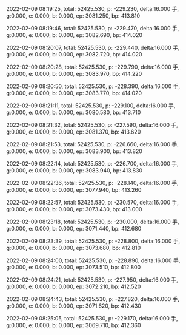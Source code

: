 2022-02-09 08:19:25, total: 52425.530, p: -229.230, delta:16.000 手, g:0.000, e: 0.000, b: 0.000, ep: 3081.250, bp: 413.810

2022-02-09 08:19:46, total: 52425.530, p: -229.470, delta:16.000 手, g:0.000, e: 0.000, b: 0.000, ep: 3082.690, bp: 414.020

2022-02-09 08:20:07, total: 52425.530, p: -229.440, delta:16.000 手, g:0.000, e: 0.000, b: 0.000, ep: 3082.720, bp: 414.020

2022-02-09 08:20:28, total: 52425.530, p: -229.790, delta:16.000 手, g:0.000, e: 0.000, b: 0.000, ep: 3083.970, bp: 414.220

2022-02-09 08:20:50, total: 52425.530, p: -228.390, delta:16.000 手, g:0.000, e: 0.000, b: 0.000, ep: 3083.770, bp: 414.020

2022-02-09 08:21:11, total: 52425.530, p: -229.100, delta:16.000 手, g:0.000, e: 0.000, b: 0.000, ep: 3080.580, bp: 413.710

2022-02-09 08:21:32, total: 52425.530, p: -227.590, delta:16.000 手, g:0.000, e: 0.000, b: 0.000, ep: 3081.370, bp: 413.620

2022-02-09 08:21:53, total: 52425.530, p: -226.660, delta:16.000 手, g:0.000, e: 0.000, b: 0.000, ep: 3083.900, bp: 413.820

2022-02-09 08:22:14, total: 52425.530, p: -226.700, delta:16.000 手, g:0.000, e: 0.000, b: 0.000, ep: 3083.940, bp: 413.830

2022-02-09 08:22:36, total: 52425.530, p: -228.140, delta:16.000 手, g:0.000, e: 0.000, b: 0.000, ep: 3077.940, bp: 413.260

2022-02-09 08:22:57, total: 52425.530, p: -230.570, delta:16.000 手, g:0.000, e: 0.000, b: 0.000, ep: 3073.430, bp: 413.000

2022-02-09 08:23:18, total: 52425.530, p: -230.000, delta:16.000 手, g:0.000, e: 0.000, b: 0.000, ep: 3071.440, bp: 412.680

2022-02-09 08:23:39, total: 52425.530, p: -228.800, delta:16.000 手, g:0.000, e: 0.000, b: 0.000, ep: 3073.680, bp: 412.810

2022-02-09 08:24:00, total: 52425.530, p: -228.890, delta:16.000 手, g:0.000, e: 0.000, b: 0.000, ep: 3073.510, bp: 412.800

2022-02-09 08:24:21, total: 52425.530, p: -227.950, delta:16.000 手, g:0.000, e: 0.000, b: 0.000, ep: 3072.210, bp: 412.520

2022-02-09 08:24:43, total: 52425.530, p: -227.820, delta:16.000 手, g:0.000, e: 0.000, b: 0.000, ep: 3071.620, bp: 412.430

2022-02-09 08:25:05, total: 52425.530, p: -229.170, delta:16.000 手, g:0.000, e: 0.000, b: 0.000, ep: 3069.710, bp: 412.360